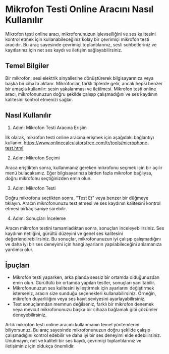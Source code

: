 Mikrofon Testi Online Aracını Nasıl Kullanılır
==============================================

Mikrofon testi online aracı, mikrofonunuzun işlevselliğini ve ses kalitesini kontrol etmek için kullanabileceğiniz kolay bir çevrimiçi mikrofon testi aracıdır. Bu araç sayesinde çevrimiçi toplantılarınız, sesli sohbetleriniz ve kayıtlarınız için net ses kaydı ve iletişim sağlayabilirsiniz.

 Temel Bilgiler 
----------------

Bir mikrofon, sesi elektrik sinyallerine dönüştürerek bilgisayarınıza veya başka bir cihaza aktarır. Mikrofonlar, farklı tiplerde gelir, ancak hepsi benzer bir amaçla kullanılır: sesin yakalanması ve iletilmesi. Mikrofon testi online aracı, mikrofonunuzun doğru şekilde çalışıp çalışmadığını ve ses kaydının kalitesini kontrol etmenizi sağlar.

 Nasıl Kullanılır 
------------------

1. Adım: Mikrofon Testi Aracına Erişim

İlk olarak, mikrofon testi online aracına erişmek için aşağıdaki bağlantıyı kullanın: <https://www.onlinecalculatorsfree.com/tr/tools/microphone-test.html>

2. Adım: Mikrofon Seçimi

Araca eriştikten sonra, kullanmanız gereken mikrofonu seçmek için bir açılır menü bulacaksınız. Eğer bilgisayarınıza birden fazla mikrofon bağlıysa, doğru mikrofonu seçtiğinizden emin olun.

3. Adım: Mikrofon Testi

Doğru mikrofonu seçtikten sonra, "Test Et" veya benzer bir düğmeye tıklayın. Aracın mikrofonunuzu test etmesi ve ses kaydının kalitesini kontrol etmesi birkaç saniye sürebilir.

4. Adım: Sonuçları İnceleme

Aracın mikrofon testini tamamladıktan sonra, sonuçları inceleyebilirsiniz. Ses kaydının netliğini, gürültü düzeyini ve genel ses kalitesini değerlendirebilirsiniz. Bu sonuçlar, mikrofonunuzun iyi çalışıp çalışmadığını ve daha iyi bir ses deneyimi için hangi ayarların yapılabileceğini anlamanıza yardımcı olur.

 İpuçları 
----------

- Mikrofon testi yaparken, arka planda sessiz bir ortamda olduğunuzdan emin olun. Gürültülü bir ortamda yapılan testler, sonuçları yanıltabilir.
- Mikrofonunuzun ses kalitesini iyileştirmek için ayarlarını değiştirmek isterseniz, aracın size sunduğu seçenekleri kullanabilirsiniz. Örneğin, mikrofon duyarlılığını veya ses kayıt seviyesini ayarlayabilirsiniz.
- Test sonuçlarından memnun değilseniz, farklı bir mikrofon denemek veya mevcut mikrofonunuzu başka bir cihaza bağlamak gibi çözümler deneyebilirsiniz.

Artık mikrofon testi online aracını kullanmanın temel yöntemlerini biliyorsunuz. Bu araç sayesinde mikrofonunuzun doğru şekilde çalışıp çalışmadığını kontrol edebilir ve daha iyi bir ses deneyimi elde edebilirsiniz. Unutmayın, net ve kaliteli bir ses kaydı, çevrimiçi toplantılarınız ve iletişiminiz için oldukça önemlidir.